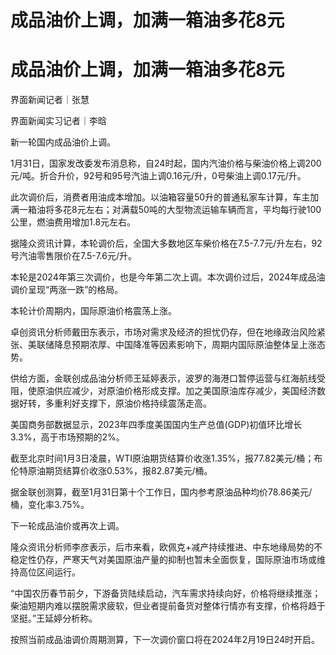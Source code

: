 # 成品油价上调，加满一箱油多花8元

# 成品油价上调，加满一箱油多花8元

界面新闻记者｜张慧

界面新闻实习记者｜李晗

新一轮国内成品油价上调。

1月31日，国家发改委发布消息称，自24时起，国内汽油价格与柴油价格上调200元/吨。折合升价，92号和95号汽油上调0.16元/升，0号柴油上调0.17元/升。

此次调价后，消费者用油成本增加。以油箱容量50升的普通私家车计算，车主加满一箱油将多花8元左右；对满载50吨的大型物流运输车辆而言，平均每行驶100公里，燃油费用增加1.8元左右。

据隆众资讯计算，本轮调价后，全国大多数地区车柴价格在7.5-7.7元/升左右，92号汽油零售限价在7.5-7.6元/升。

本轮是2024年第三次调价，也是今年第二次上调。本次调价过后，2024年成品油调价呈现“两涨一跌”的格局。

本轮计价周期内，国际原油价格震荡上涨。

卓创资讯分析师戴田东表示，市场对需求及经济的担忧仍存，但在地缘政治风险紧张、美联储降息预期浓厚、中国降准等因素影响下，周期内国际原油整体呈上涨态势。

供给方面，金联创成品油分析师王延婷表示，波罗的海港口暂停运营与红海航线受阻，使原油供应减少，对原油价格形成支撑。加之美国原油库存减少，美国经济数据好转，多重利好支撑下，原油价格持续震荡走高。

美国商务部数据显示，2023年四季度美国国内生产总值(GDP)初值环比增长3.3%，高于市场预期的2%。

截至北京时间1月3日凌晨，WTI原油期货结算价收涨1.35%，报77.82美元/桶；布伦特原油期货结算价收涨0.53%，报82.87美元/桶。

据金联创测算，截至1月31日第十个工作日，国内参考原油品种均价78.86美元/桶，变化率3.75%。

下一轮成品油价或再次上调。

隆众资讯分析师李彦表示，后市来看，欧佩克+减产持续推进、中东地缘局势的不稳定性仍存，严寒天气对美国原油产量的抑制也暂未全面恢复，国际原油市场或维持高位区间运行。

“中国农历春节前夕，下游备货陆续启动，汽车需求持续向好，价格将继续推涨；柴油短期内难以摆脱需求疲软，但业者提前备货对整体行情亦有支撑，价格将趋于坚挺。”王延婷分析称。

按照当前成品油调价周期测算，下一次调价窗口将在2024年2月19日24时开启。

